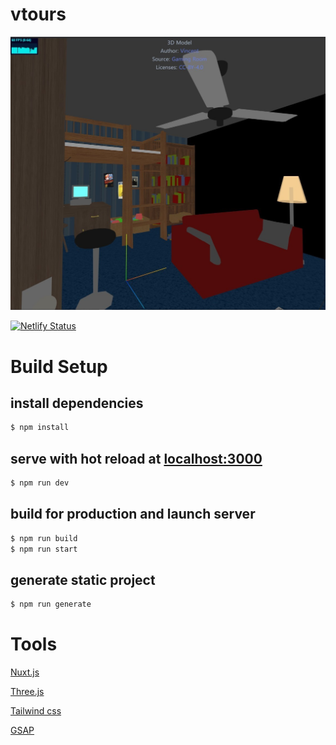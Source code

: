 # vtours

[![Game Room](https://raw.githubusercontent.com/SOKHUONG/VTour/master/static/img/gameroom.jpg)](https://usk-virtual-tour.netlify.app/)

[![Netlify Status](https://api.netlify.com/api/v1/badges/299761b8-d51d-4646-84be-ae62bfe0b636/deploy-status)](https://app.netlify.com/sites/usk-virtual-tour/deploys)

# Build Setup

## install dependencies
```bash
$ npm install
```

## serve with hot reload at [localhost:3000](http://localhost:3000/)
```bash
$ npm run dev
```
## build for production and launch server
```bash
$ npm run build
$ npm run start
```
## generate static project
```bash
$ npm run generate
```

# Tools

[Nuxt.js](https://nuxtjs.org)

[Three.js](https://threejs.org)

[Tailwind css](https://tailwindcss.com/)

[GSAP](https://greensock.com/gsap/)
